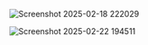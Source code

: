 
![Screenshot 2025-02-18 222029](https://github.com/user-attachments/assets/ffaaa617-2068-4c90-b51d-711e158f3d79)


![Screenshot 2025-02-22 194511](https://github.com/user-attachments/assets/6cec810d-fc84-4a9a-a1d6-f6843ef3cdc6)

